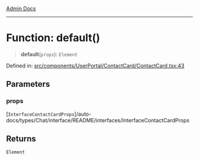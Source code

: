 [Admin Docs](/)

***

# Function: default()

> **default**(`props`): `Element`

Defined in: [src/components/UserPortal/ContactCard/ContactCard.tsx:43](https://github.com/PalisadoesFoundation/talawa-admin/blob/main/src/components/UserPortal/ContactCard/ContactCard.tsx#L43)

## Parameters

### props

[`InterfaceContactCardProps`]/auto-docs/types/Chat/interface/README/interfaces/InterfaceContactCardProps

## Returns

`Element`
